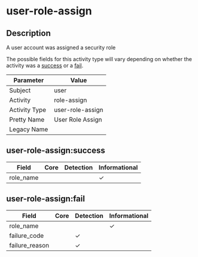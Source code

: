 user-role-assign
================

Description
-----------
A user account was assigned a security role

The possible fields for this activity type will vary depending on whether the activity was a [success](#user-role-assignsuccess) or a [fail](#user-role-assignfail).

| Parameter     | Value            |
| ------------- | ---------------- |
| Subject       | user             |
| Activity      | role-assign      |
| Activity Type | user-role-assign |
| Pretty Name   | User Role Assign |
| Legacy Name   |                  |

user-role-assign:success
------------------------

| Field     | Core | Detection | Informational |
| --------- | ---- | --------- | ------------- |
| role_name |      |           | &#10003;      |

user-role-assign:fail
---------------------

| Field          | Core | Detection | Informational |
| -------------- | ---- | --------- | ------------- |
| role_name      |      |           | &#10003;      |
| failure_code   |      | &#10003;  |               |
| failure_reason |      | &#10003;  |               |